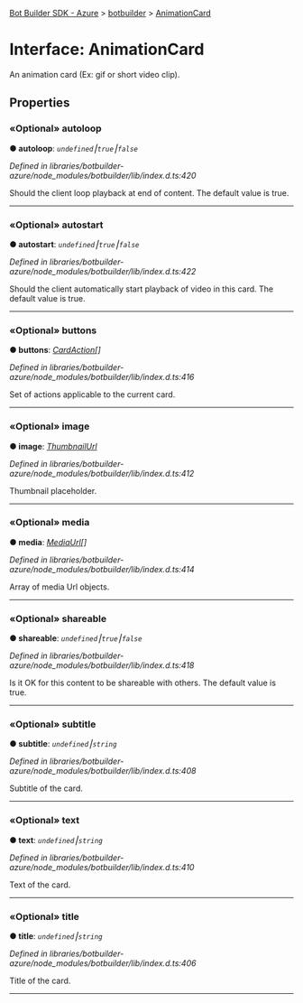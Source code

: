 [Bot Builder SDK - Azure](../README.md) > [botbuilder](../modules/botbuilder.md) > [AnimationCard](../interfaces/botbuilder.animationcard.md)



# Interface: AnimationCard


An animation card (Ex: gif or short video clip).


## Properties
<a id="autoloop"></a>

### «Optional» autoloop

**●  autoloop**:  *`undefined`⎮`true`⎮`false`* 

*Defined in libraries/botbuilder-azure/node_modules/botbuilder/lib/index.d.ts:420*



Should the client loop playback at end of content. The default value is true.




___

<a id="autostart"></a>

### «Optional» autostart

**●  autostart**:  *`undefined`⎮`true`⎮`false`* 

*Defined in libraries/botbuilder-azure/node_modules/botbuilder/lib/index.d.ts:422*



Should the client automatically start playback of video in this card. The default value is true.




___

<a id="buttons"></a>

### «Optional» buttons

**●  buttons**:  *[CardAction](botbuilder.cardaction.md)[]* 

*Defined in libraries/botbuilder-azure/node_modules/botbuilder/lib/index.d.ts:416*



Set of actions applicable to the current card.




___

<a id="image"></a>

### «Optional» image

**●  image**:  *[ThumbnailUrl](botbuilder.thumbnailurl.md)* 

*Defined in libraries/botbuilder-azure/node_modules/botbuilder/lib/index.d.ts:412*



Thumbnail placeholder.




___

<a id="media"></a>

### «Optional» media

**●  media**:  *[MediaUrl](botbuilder.mediaurl.md)[]* 

*Defined in libraries/botbuilder-azure/node_modules/botbuilder/lib/index.d.ts:414*



Array of media Url objects.




___

<a id="shareable"></a>

### «Optional» shareable

**●  shareable**:  *`undefined`⎮`true`⎮`false`* 

*Defined in libraries/botbuilder-azure/node_modules/botbuilder/lib/index.d.ts:418*



Is it OK for this content to be shareable with others. The default value is true.




___

<a id="subtitle"></a>

### «Optional» subtitle

**●  subtitle**:  *`undefined`⎮`string`* 

*Defined in libraries/botbuilder-azure/node_modules/botbuilder/lib/index.d.ts:408*



Subtitle of the card.




___

<a id="text"></a>

### «Optional» text

**●  text**:  *`undefined`⎮`string`* 

*Defined in libraries/botbuilder-azure/node_modules/botbuilder/lib/index.d.ts:410*



Text of the card.




___

<a id="title"></a>

### «Optional» title

**●  title**:  *`undefined`⎮`string`* 

*Defined in libraries/botbuilder-azure/node_modules/botbuilder/lib/index.d.ts:406*



Title of the card.




___



